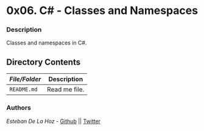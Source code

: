 # 0x06. C# - Classes and Namespaces
### Description
Classes and namespaces in C#.

## Directory Contents

|   ***File/Folder***    |  **Description**                       |
|---------------|---------------------------------------|
| `README.md` |  Read me file. |

### Authors
*Esteban De La Hoz* - [Github](https://github.com/Esteban1891/) || [Twitter](https://twitter.com/Esteban18911)
